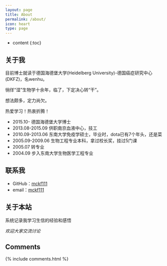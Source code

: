 ```yaml
---
layout: page
title: About
permalink: /about/
icon: heart
type: page
---
```


* content
{:toc}

## 关于我

目前博士就读于德国海德堡大学(Heidelberg University)-德国癌症研究中心(DKFZ)，名wenhu。

徜徉“湿”生物学十余年，临了，下定决心转“干”。

想法颇多，定力尚欠。

热爱学习！热衷折腾！

* 2015.10- 德国海德堡大学博士
* 2013.08-2015.09 供职南京血液中心，技工
* 2010.09-2013.06 东南大学免疫学硕士，毕业时，dota已有7个年头，还是菜
* 2005.09-2009.06 生物工程专业本科，拿过校长奖，挂过5门课
* 2005.07 转专业
* 2004.09 步入东南大学生物医学工程专业

## 联系我

* GitHub：[mckf111](https://github.com/mckf111)
* email：[mckf111](mckf11111@gmail.com)


## 关于本站

系统记录我学习生信的经验和感悟

_欢迎大家交流讨论_


## Comments

{% include comments.html %}

